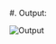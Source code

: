 #. Output:

![Output](https://user-images.githubusercontent.com/41969044/107932336-73516a80-6fa3-11eb-9185-6cafc48c0177.png)

